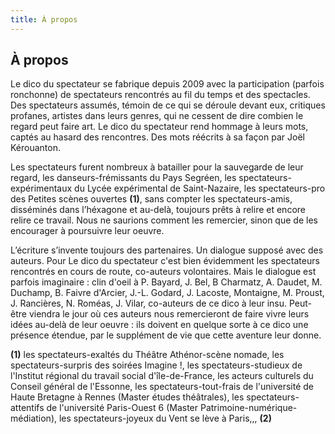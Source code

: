 ```yaml
---
title: À propos
---
```



À propos
---
Le dico du spectateur se fabrique depuis 2009 avec la participation (parfois ronchonne) de spectateurs rencontrés au fil du temps et des spectacles. Des spectateurs assumés, témoin de ce qui se déroule devant eux, critiques profanes, artistes dans leurs genres, qui ne cessent de dire combien le regard peut faire art. Le dico du spectateur rend hommage à leurs mots, captés au hasard des rencontres. Des mots réécrits à sa façon par Joël Kérouanton.

Les spectateurs furent nombreux à batailler pour la sauvegarde de leur regard, les danseurs-frémissants du Pays Segréen, les spectateurs-expérimentaux du Lycée expérimental de Saint-Nazaire, les spectateurs-pro des Petites scènes ouvertes **(1)**, sans compter les spectateurs-amis, disséminés dans l’héxagone et au-delà, toujours prêts à relire et encore relire ce travail. Nous ne saurions comment les remercier, sinon que de les encourager à poursuivre leur oeuvre.

L’écriture s’invente toujours des partenaires. Un dialogue supposé avec des auteurs. Pour Le dico du spectateur c'est bien évidemment les spectateurs rencontrés en cours de route, co-auteurs volontaires. Mais le dialogue est parfois imaginaire : clin d'oeil à P. Bayard, J. Bel, B Charmatz, A. Daudet, M. Duchamp, B. Faivre d'Arcier, J.-L. Godard, J. Lacoste, Montaigne, M. Proust, J. Rancières, N. Roméas, J. Vilar, co-auteurs de ce dico à leur insu. Peut-être viendra le jour où ces auteurs nous remercieront de faire vivre leurs idées au-delà de leur oeuvre : ils doivent en quelque sorte à ce dico une présence étendue, par le supplément de vie que cette aventure leur donne.

**(1)** les spectateurs-exaltés du Théâtre Athénor-scène nomade, les spectateurs-surpris des soirées Imagine !, les spectateurs-studieux de l'Institut régional du travail social d'île-de-France, les acteurs culturels du Conseil général de l'Essonne, les spectateurs-tout-frais de l'université de Haute Bretagne à Rennes (Master études théâtrales), les spectateurs-attentifs de l'université Paris-Ouest 6 (Master Patrimoine-numérique-médiation), les spectateurs-joyeux du Vent se lève à Paris,,,
**(2)**

